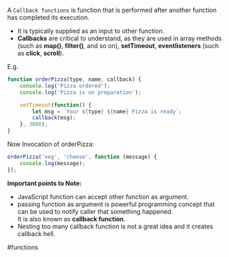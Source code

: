 A `Callback functions` is function that is performed after another function has completed its execution. <br>
* It is typically supplied as an input to other function.
* __Callbacks__ are critical to understand, as they are used in array methods (such as __map()__, __filter()__, and so on), __setTimeout__, __eventlisteners__ (such as __click__, __scroll__). 

E.g.

```JavaScript
function orderPizza(type, name, callback) {
    console.log('Pizza ordered');
    console.log('Pizza is on preparation');

    setTimeout(function() {
        let msg = `Your ${type} ${name} Pizza is ready`;
        callback(msg);
    }, 3000);
}
```

Now Invocation of orderPizza:

```JavaScript
orderPizza('veg', 'cheese', function (message) {
    console.log(message);
});
```

__Important points to Note:__

* JavaScript function can accept other function as argument.
* passing function as argument is powerful programming concept that can be used to notify caller that something happened. <br> It is also known as __callback function__.
* Nesting too many callback function is not a great idea and it creates callback hell.

#functions 
